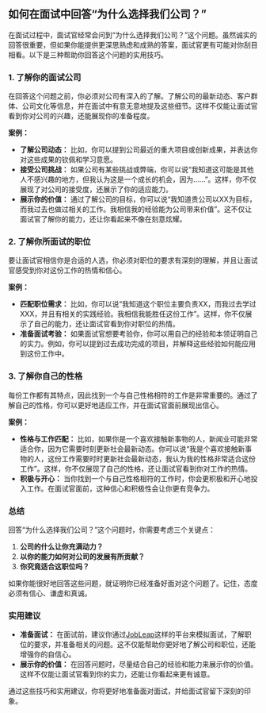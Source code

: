 ## 如何在面试中回答“为什么选择我们公司？”

在面试过程中，面试官经常会问到“为什么选择我们公司？”这个问题。虽然诚实的回答很重要，但如果你能提供更深思熟虑和成熟的答案，面试官更有可能对你刮目相看。以下是三种帮助你回答这个问题的实用技巧。

### 1. **了解你的面试公司**

在回答这个问题之前，你必须对公司有深入的了解。了解公司的最新动态、客户群体、公司文化等信息，并在面试中有意无意地提及这些细节。这样不仅能让面试官看到你对公司的兴趣，还能展现你的准备程度。

**案例：**

- **了解公司动态：** 比如，你可以提到公司最近的重大项目或创新成果，并表达你对这些成果的钦佩和学习意愿。
- **接受公司挑战：** 如果公司有某些挑战或弊端，你可以说“我知道这可能是其他人不感兴趣的地方，但我认为这是一个成长的机会，因为……”。这样，你不仅展现了对公司的接受度，还展示了你的适应能力。
- **展示你的价值：** 通过了解公司的目标，你可以说“我知道贵公司以XX为目标，而我过去也做过相关的工作。我相信我的经验能为公司带来价值”。这不仅让面试官了解你的能力，还让你看起来不像在刻意炫耀。

### 2. **了解你所面试的职位**

要让面试官相信你是合适的人选，你必须对职位的要求有深刻的理解，并且让面试官感受到你对这份工作的热情和信心。

**案例：**

- **匹配职位需求：** 比如，你可以说“我知道这个职位主要负责XX，而我过去学过XXX，并且有相关的实践经验。我相信我能胜任这份工作”。这样，你不仅展示了自己的能力，还让面试官看到你对职位的热情。
- **准备面试考验：** 如果面试官想要考验你，你可以用自己的经验和本领证明自己的实力。例如，你可以提到过去成功完成的项目，并解释这些经验如何能应用到这份工作中。

### 3. **了解你自己的性格**

每份工作都有其特点，因此找到一个与自己性格相符的工作是非常重要的。通过了解自己的性格，你可以更好地适应工作，并在面试官面前展现出信心。

**案例：**

- **性格与工作匹配：** 比如，如果你是一个喜欢接触新事物的人，新闻业可能非常适合你，因为它需要时刻更新社会最新动态。你可以说“我是个喜欢接触新事物的人，这份工作需要时时更新社会最新动态，我认为我的性格非常适合这份工作”。这样，你不仅展现了自己的性格，还让面试官看到你对工作的热情。
- **积极与开心：** 当你找到一个与自己性格相符的工作时，你会更积极和开心地投入工作。在面试官面前，这种信心和积极性会让你更有竞争力。

### 总结

回答“为什么选择我们公司？”这个问题时，你需要考虑三个关键点：

1. **公司的什么让你充满动力？**
2. **以你的能力如何对公司的发展有所贡献？**
3. **你究竟适合这职位吗？**

如果你能很好地回答这些问题，就证明你已经准备好面对这个问题了。记住，态度必须有信心、谦虚和真诚。

### 实用建议

- **准备面试：** 在面试前，建议你通过[JobLeap](https://www.jobleap.cn)这样的平台来模拟面试，了解职位的要求，并准备相关的问题。这不仅能帮助你更好地了解公司和职位，还能增强你的自信心。
- **展示你的价值：** 在回答问题时，尽量结合自己的经验和能力来展示你的价值。这样不仅能让面试官看到你的实力，还能让你看起来更有诚意。

通过这些技巧和实用建议，你将更好地准备面对面试，并给面试官留下深刻的印象。